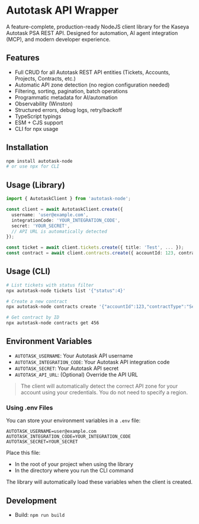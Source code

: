 # Autotask API Wrapper

A feature-complete, production-ready NodeJS client library for the Kaseya Autotask PSA REST API. Designed for automation, AI agent integration (MCP), and modern developer experience.

## Features
- Full CRUD for all Autotask REST API entities (Tickets, Accounts, Projects, Contracts, etc.)
- Automatic API zone detection (no region configuration needed)
- Filtering, sorting, pagination, batch operations
- Programmatic metadata for AI/automation
- Observability (Winston)
- Structured errors, debug logs, retry/backoff
- TypeScript typings
- ESM + CJS support
- CLI for npx usage

## Installation

```sh
npm install autotask-node
# or use npx for CLI
```

## Usage (Library)

```ts
import { AutotaskClient } from 'autotask-node';

const client = await AutotaskClient.create({
  username: 'user@example.com',
  integrationCode: 'YOUR_INTEGRATION_CODE',
  secret: 'YOUR_SECRET',
  // API URL is automatically detected
});

const ticket = await client.tickets.create({ title: 'Test', ... });
const contract = await client.contracts.create({ accountId: 123, contractType: 'Service' });
```

## Usage (CLI)

```sh
# List tickets with status filter
npx autotask-node tickets list '{"status":4}'

# Create a new contract
npx autotask-node contracts create '{"accountId":123,"contractType":"Service"}'

# Get contract by ID
npx autotask-node contracts get 456
```

## Environment Variables

- `AUTOTASK_USERNAME`: Your Autotask API username
- `AUTOTASK_INTEGRATION_CODE`: Your Autotask API integration code
- `AUTOTASK_SECRET`: Your Autotask API secret
- `AUTOTASK_API_URL`: (Optional) Override the API URL

> The client will automatically detect the correct API zone for your account using your credentials. You do not need to specify a region.

### Using .env Files

You can store your environment variables in a `.env` file:

```
AUTOTASK_USERNAME=user@example.com
AUTOTASK_INTEGRATION_CODE=YOUR_INTEGRATION_CODE
AUTOTASK_SECRET=YOUR_SECRET
```

Place this file:
- In the root of your project when using the library
- In the directory where you run the CLI command

The library will automatically load these variables when the client is created.

## Development

- Build: `npm run build`